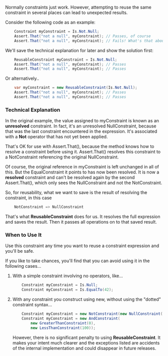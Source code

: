 Normally constraints just work. However, attempting to reuse the 
same constraint in several places can lead to unexpected results.

Consider the following code as an example:

```C#
    Constraint myConstraint = Is.Not.Null;
    Assert.That("not a null", myConstraint); // Passes, of course
    Assert.That("not a null", myConstraint); // Fails! What's that about?
```

We'll save the technical explanation for later and show the
solution first:

```C#
    ReusableConstraint myConstraint = Is.Not.Null;
    Assert.That("not a null", myConstraint); // Passes
    Assert.That("not a null", myConstraint); // Passes
```

Or alternatively..

```C#
    var myConstraint = new ReusableConstraint(Is.Not.Null);
    Assert.That("not a null", myConstraint); // Passes
    Assert.That("not a null", myConstraint); // Passes
```

### Technical Explanation

In the original example, the value assigned to myConstraint is
known as an <b>unresolved</b> constraint. In fact, it's an
unresolved NullConstraint, because that was the last constraint 
encountered in the expression. It's associated with a <b>Not</b>
operator that has not yet been applied.

That's OK for use with Assert.That(), because the method
knows how to resolve a constraint before using it. Assert.That()
resolves this constraint to a NotConstraint referencing the
original NullConstraint.

Of course, the original reference in myConstraint is left
unchanged in all of this. But the EqualConstraint it points
to has now been resolved. It is now a <b>resolved</b> constraint
and can't be resolved again by the second Assert.That(), which
only sees the NullConstraint and not the NotConstraint.

So, for reusability, what we want to save is the result
of resolving the constraint, in this case

```C#
    NotConstraint => NullConstraint
```

That's what <b>ReusableConstraint</b> does for us. It resolves
the full expression and saves the result. Then it passes all
operations on to that saved result.

### When to Use It

Use this constraint any time you want to reuse a constraint
expression and you'll be safe.

If you like to take chances, you'll find that you can
avoid using it in the following cases...

<ol>
<li> With a simple constraint involving no operators, like...

```C#
    Constraint myConstraint = Is.Null;
    Constraint myConstraint = Is.EqualTo(42);
```

<li> With any constraint you construct using new, without
using the "dotted" constraint syntax...

```C#
    Constraint myConstraint = new NotConstraint(new NullConstraint());
    Constraint myConstraint = new AndConstraint(
        new GreaterThanConstraint(0), 
        new LessThanConstraint(100));
```

However, there is no significant penalty to using <b>ReusableConstraint</b>.
It makes your intent much clearer and the exceptions listed are accidents of
the internal implementation and could disappear in future releases.

